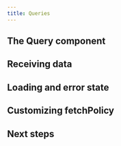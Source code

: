 ```yaml
---
title: Queries
---
```


<h2 id="basic">The Query component</h2>

<h2 id="data">Receiving data</h2>

<h2 id="loading">Loading and error state</h2>

<h2 id="network">Customizing fetchPolicy</h2>

<h2 id="next-steps">Next steps</h2>

